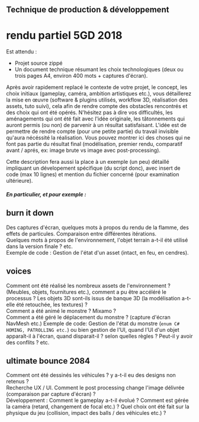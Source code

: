 ## Technique de production & développement
# rendu partiel 5GD 2018

Est attendu : 
- Projet source zippé
- Un document technique résumant les choix technologiques (deux ou trois pages A4, environ 400 mots + captures d'écran).

Après avoir rapidement replacé le contexte de votre projet, le concept, les choix initiaux (gameplay, caméra, ambition artistiques etc.), vous détaillerez la mise en œuvre (software & plugins utilisés, workflow 3D, réalisation des assets, tuto suivi), cela afin de rendre compte des obstacles rencontrés et des choix qui ont été opérés. N'hésitez pas à dire vos difficultés, les aménagements qui ont été fait avec l'idée originale, les tâtonnements qui auront permis (ou non) de parvenir à un résultat satisfaisant. L'idée est de permettre de rendre compte (pour une petite partie) du travail invisible qu'aura nécéssité la réalisation. Vous pouvez montrer ici des choses qui ne font pas partie du résultat final (modélisation, premier rendu, comparatif avant / aprés, ex: image brute vs image avec post-processing).

Cette description fera aussi la place à un exemple (un peu) détaillé impliquant un dévelopement spécifique (du script donc), avec insert de code (max 10 lignes) et mention du fichier concerné (pour examination ultérieure).

##### En particulier, et pour exemple :

## burn it down
Des captures d'écran, quelques mots à propos du rendu de la flamme, des effets de particules. Comparaison entre différentes itérations.   
Quelques mots à propos de l'environnement, l'objet terrain a-t-il été utilisé dans la version finale ? etc.  
Exemple de code : Gestion de l'état d'un asset (intact, en feu, en cendres).

## voices
Comment ont été réalisé les nombreux assets de l'environnement ? (Meubles, objets, fournitures etc.), comment a pu être accéléré le processus ? Les objets 3D sont-ils issus de banque 3D (la modélisation a-t-elle été retouchée, les textures) ?  
Comment a été animé le monstre ? Mixamo ?   
Comment a été géré le déplacement du monstre ? (capture d'écran NavMesh etc.)
Exemple de code: Gestion de l'état du monstre (`enum C# HOMING, PATROLLING etc.`) ou bien gestion de l'UI, quand l'UI d'un objet apparaît-il à l'écran, quand disparait-il ? selon quelles règles ? Peut-il y avoir des conflits ? etc.

## ultimate bounce 2084
Comment ont été dessinés les véhicules ? y a-t-il eu des designs non retenus ?  
Recherche UX / UI. Comment le post processing change l'image délivrée (comparaison par capture d'écran) ?  
Développement : Comment le gameplay a-t-il évolué ? Comment est gérée la caméra (retard, changement de focal etc.) ? Quel choix ont été fait sur la physique du jeu (collision, impact des balls / des véhicules etc.) ?
